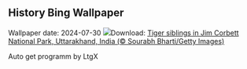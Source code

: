 ## History Bing Wallpaper
Wallpaper date: 2024-07-30
![](https://www.bing.com/th?id=OHR.CorbettTigers_EN-CA4355248170_UHD.jpg&w=1000)Download: [Tiger siblings in Jim Corbett National Park, Uttarakhand, India (© Sourabh Bharti/Getty Images)](https://www.bing.com/th?id=OHR.CorbettTigers_EN-CA4355248170_UHD.jpg)

Auto get programm by LtgX
